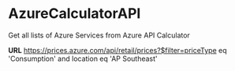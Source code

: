 # AzureCalculatorAPI

Get all lists of Azure Services from Azure API Calculator

**URL**
https://prices.azure.com/api/retail/prices?$filter=priceType eq 'Consumption' and location eq 'AP Southeast'

